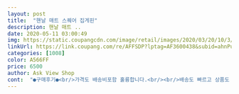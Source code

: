 ```yaml
---
layout: post 
title:  "핸날 매트 스퀘어 집게핀" 
description: 핸날 매트 ..
date: 2020-05-11 03:00:49 
img: https://static.coupangcdn.com/image/retail/images/2020/03/20/10/3/53e18b4f-addc-40d3-9490-48507f21827e.jpg 
linkUrl: https://link.coupang.com/re/AFFSDP?lptag=AF3600438&subid=ahnPublicAsk&pageKey=1377053188&itemId=2410617444&vendorItemId=70405122522&traceid=V0-113-f188af3910b636d1 
categories: [1008] 
color: A566FF 
price: 6500 
author: Ask View Shop 
cont:  "●구매후기●<br/>가격도 배송비포함 훌륭합니다.<br/><br/>배송도 빠르고 상품도 가성비 좋아요.<br/> 하나에 5천원씩 하는 제품들은 좀 비싸게 느껴졌는데 덕분에 잘 샀어요<br/>이 상품에 후기가 없어서 살짝고민했는데.<br/>.<br/>왜 없을까요?ㅋ<br/>짱짱하고 넘좋아요.<br/><br/>튼튼하고 좋아요<br/>" 
---
```

